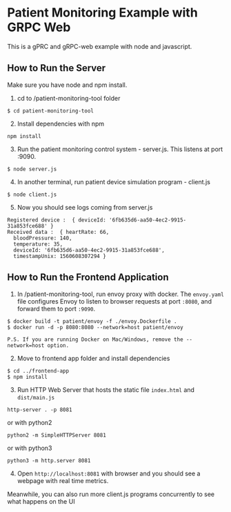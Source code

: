 # Patient Monitoring Example with GRPC Web

This is a gPRC and gRPC-web example with node and javascript.

## How to Run the Server

Make sure you have node and npm install.

1. cd to /patient-monitoring-tool folder
```
$ cd patient-monitoring-tool
```

2. Install dependencies with npm
```
npm install
```

3. Run the patient monitoring control system - server.js. This listens at port :9090.
```
$ node server.js
```

4. In another terminal, run patient device simulation program - client.js
```
$ node client.js
```

5. Now you should see logs coming from server.js

```
Registered device :  { deviceId: '6fb635d6-aa50-4ec2-9915-31a853fce688' }
Received data :  { heartRate: 66,
  bloodPressure: 140,
  temperature: 35,
  deviceId: '6fb635d6-aa50-4ec2-9915-31a853fce688',
  timestampUnix: 1560608307294 }
```

## How to Run the Frontend Application

1. In /patient-monitoring-tool, run envoy proxy with docker.
The `envoy.yaml` file configures Envoy to listen to browser requests at port `:8080`, and forward them to port `:9090`.
```
$ docker build -t patient/envoy -f ./envoy.Dockerfile .
$ docker run -d -p 8080:8080 --network=host patient/envoy
```
`P.S. If you are running Docker on Mac/Windows, remove the --network=host option.`

2. Move to frontend app folder and install dependencies
```
$ cd ../frontend-app
$ npm install
```

3. Run HTTP Web Server that hosts the static file `index.html` and `dist/main.js`
```
http-server . -p 8081
```
or with python2
```
python2 -m SimpleHTTPServer 8081
```
or with python3
```
python3 -m http.server 8081
```

4. Open `http://localhost:8081` with browser and you should see a webpage with real time metrics. 

Meanwhile, you can also run more client.js programs concurrently to see what happens on the UI

